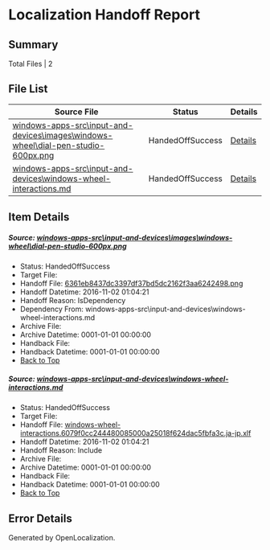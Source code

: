 # <a name='report-top'></a> Localization Handoff Report

## Summary
 Total Files | 2

## File List
 Source File | Status | Details 
 ----------- | ------ | ------- 
 [windows-apps-src\input-and-devices\images\windows-wheel\dial-pen-studio-600px.png](https://cpubwin.visualstudio.com/windows-uwp/_git/windows-uwp/commit/6dc876d2a983bcde6558c8f00691e7b4eb9d66e1?path=windows-apps-src%2Finput-and-devices%2Fimages%2Fwindows-wheel%2Fdial-pen-studio-600px.png&_a=contents) | HandedOffSuccess | [Details](#6361eb8437dc3397df37bd5dc2162f3aa62424984626)
 [windows-apps-src\input-and-devices\windows-wheel-interactions.md](https://cpubwin.visualstudio.com/windows-uwp/_git/windows-uwp/commit/6dc876d2a983bcde6558c8f00691e7b4eb9d66e1?path=windows-apps-src%2Finput-and-devices%2Fwindows-wheel-interactions.md&_a=contents) | HandedOffSuccess | [Details](#ecf70ab3526778f115aad2df06d289b16679e24c4663)

## Item Details
##### <a name='6361eb8437dc3397df37bd5dc2162f3aa62424984626'></a> Source: [windows-apps-src\input-and-devices\images\windows-wheel\dial-pen-studio-600px.png](https://cpubwin.visualstudio.com/windows-uwp/_git/windows-uwp/commit/6dc876d2a983bcde6558c8f00691e7b4eb9d66e1?path=windows-apps-src%2Finput-and-devices%2Fimages%2Fwindows-wheel%2Fdial-pen-studio-600px.png&_a=contents)
* Status: HandedOffSuccess
* Target File: 
* Handoff File: [6361eb8437dc3397df37bd5dc2162f3aa6242498.png](https://cpubwin.visualstudio.com/windows-uwp/_git/WDCLib.handoff/commit/e557f1c781427263f13f36eaddbeceb6c947610c?path=ol-handoff%2Fcpubwin%2Fwindows-uwp.ja-jp%2Fmaster%2F6361eb8437dc3397df37bd5dc2162f3aa6242498.png&_a=contents)
* Handoff Datetime: 2016-11-02 01:04:21
* Handoff Reason: IsDependency
* Dependency From: windows-apps-src\input-and-devices\windows-wheel-interactions.md
* Archive File: 
* Archive Datetime: 0001-01-01 00:00:00
* Handback File: 
* Handback Datetime: 0001-01-01 00:00:00
* [Back to Top](#report-top)

##### <a name='ecf70ab3526778f115aad2df06d289b16679e24c4663'></a> Source: [windows-apps-src\input-and-devices\windows-wheel-interactions.md](https://cpubwin.visualstudio.com/windows-uwp/_git/windows-uwp/commit/6dc876d2a983bcde6558c8f00691e7b4eb9d66e1?path=windows-apps-src%2Finput-and-devices%2Fwindows-wheel-interactions.md&_a=contents)
* Status: HandedOffSuccess
* Target File: 
* Handoff File: [windows-wheel-interactions.6079f0cc244480085000a25018f624dac5fbfa3c.ja-jp.xlf](https://cpubwin.visualstudio.com/windows-uwp/_git/WDCLib.handoff/commit/e557f1c781427263f13f36eaddbeceb6c947610c?path=ol-handoff%2Fcpubwin%2Fwindows-uwp.ja-jp%2Fmaster%2Fwindows-wheel-interactions.6079f0cc244480085000a25018f624dac5fbfa3c.ja-jp.xlf&_a=contents)
* Handoff Datetime: 2016-11-02 01:04:21
* Handoff Reason: Include
* Archive File: 
* Archive Datetime: 0001-01-01 00:00:00
* Handback File: 
* Handback Datetime: 0001-01-01 00:00:00
* [Back to Top](#report-top)


## Error Details

Generated by OpenLocalization.
